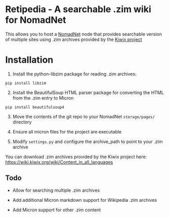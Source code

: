 # Retipedia - A searchable .zim wiki for NomadNet

This allows you to host a [NomadNet](https://github.com/markqvist/NomadNet) node that provides searchable version of multiple sites using .zim archives provided by the [Kiwix project](https://wiki.kiwix.org/wiki/Content_in_all_languages)

# Installation
1. Install the python-libzim package for reading .zim archives:

 `pip install libzim`
    

2. Install the BeautifulSoup HTML parser package for converting the HTML from the .zim entry to Micron

 `pip install beautifulsoup4`

3. Move the contents of the git repo to your NomadNet `storage/pages/` directory

4. Ensure all micron files for the project are executable 

5. Modify `settings.py` and configure the archive_path to point to your .zim archive

You can download .zim archives provided by the Kiwix project here:
https://wiki.kiwix.org/wiki/Content_in_all_languages





## Todo

- Allow for searching multiple .zim archives

- Add additional Micron markdown support for Wikipedia .zim archives

- Add Micron support for other .zim content

